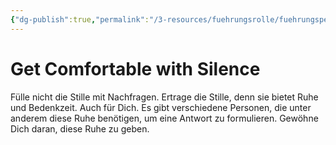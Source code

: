 ```yaml
---
{"dg-publish":true,"permalink":"/3-resources/fuehrungsrolle/fuehrungspersoenlichkeit/the-coaching-habit-von-michael-stanier/get-comfortable-with-silence/","created":"2024-12-08T22:59:30.826+01:00","updated":"2024-12-08T23:07:40.915+01:00"}
---
```



# Get Comfortable with Silence

Fülle nicht die Stille mit Nachfragen. Ertrage die Stille, denn sie bietet Ruhe und Bedenkzeit. Auch für Dich. Es gibt verschiedene Personen, die unter anderem diese Ruhe benötigen, um eine Antwort zu formulieren. Gewöhne Dich daran, diese Ruhe zu geben.